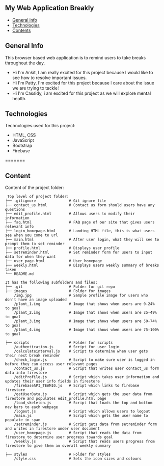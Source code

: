 ## My Web Application Breakly

* [General info](#general-info)
* [Technologies](#technologies)
* [Contents](#content)

## General Info

This browser based web application is to remind users to take breaks throughout the day.

* Hi I'm Ankit, I am really excited for this project because I would like to see how to resolve important issues.
* Hi I'm Patty, I'm excited for this project because I care about the issue we are trying to tackle!
* Hi I'm Cassidy, i am excited for this project as we will explore mental health.

## Technologies

Technologies used for this project:

* HTML, CSS
* JavaScript
* Bootstrap
* Firebase

=======

## Content

Content of the project folder:

```
 Top level of project folder:  
├── .gitignore               # Git ignore file  
├── contact_us.html          # Contact us form should users have any questions  
├── edit_profile.html        # Allows users to modify their information  
├── faq.html                 # FAQ page of our site that gives users relevant info  
├── login_homepage.html      # Landing HTML file, this is what users see when you come to url  
├── main.html                # After user login, what they will see to prompt them to set reminder  
├── profile.html             # Displays user profile  
├── setreminder.html         # Set reminder form for users to input data for when they want  
├── user_page.html           # User homepage
├── weekly.html              # Displays users weekly summary of breaks taken  
└── README.md  

It has the following subfolders and files:  
├── .git                     # Folder for git repo  
├── images                   # Folder for images  
    /img.jpg                 # Sample profile image for users who don't have an image uploaded  
    /plant_1.img             # Image that shows when users are 0-24% to goal  
    /plant_2.img             # Image that shows when users are 25-49% to goal  
    /plant_3.img             # Image that shows when users are 50-74% to goal  
    /plant_4.img             # Image that shows when users are 75-100% to goal  

├── scripts                  # Folder for scripts  
    /authentication.js       # Script for user login  
    /calculateinterval.js    # Script to determine when user gets their next break reminder  
    /check_login.js          # Script to make sure user is logged in before they can access user relevant pages  
    /contact_us.js           # Script that writes user contact_us form data into firestore  
    /editProfile.js          # Script which takes user information and updates their user info fields in firestore  
    /firebaseAPI_TEAM10.js   # Script which links to firebase firestore  
    /getUserData.js          # Script which gets the user data from firestore and populates edit_profile.html page  
    /load_skeleton.js        # Script that loads the top and bottom nav bars to each webpage  
    /logout.js               # Script which allows users to logout  
    /main.js                 # Script which gets the user name to populate in span  
    /setreminder.js          # Script gets data from setreminder form and writes in firestore under user document
    /user_homepage.js        # Script that reads the data from firestore to determine user progress towards goal  
    /weekly.js               # Script that reads users progress from firestore to give them an overall weekly summary  

├── styles                   # Folder for styles  
    /style.css               # Sets the icon sizes and colours  
